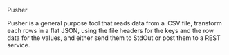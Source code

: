 Pusher

Pusher is a general purpose tool that reads data from a .CSV file, transform each rows in a flat JSON,
using the file headers for the keys and the row data for the values, and either send them to StdOut or
post them to a REST service.
